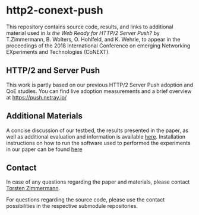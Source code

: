 # http2-conext-push 
This repository contains source code, results, and links to additional material used in *Is the Web Ready for HTTP/2 Server Push?* by T.Zimmermann, B. Wolters, O. Hohlfeld, and K. Wehrle, to appear in the proceedings of the 2018 International Conference on emerging Networking EXperiments and Technologies (CoNEXT). 

## HTTP/2 and Server Push 
This work is partly based on our previous HTTP/2 Server Push adoption and QoE studies. You can find live adoption measurements and a brief overview at https://push.netray.io/ 

## Additional Materials 
A concise discussion of our testbed, the results presented in the paper, as well as additional evaluation and information is available [here](https://push.netray.io/interleaving.html). 
Installation instructions on how to run the software used to performed the experiments in our paper can be found [here](../blob/master/README-software.md)

## Contact
In case of any questions regarding the paper and materials, please contact [Torsten Zimmermann](https://www.comsys.rwth-aachen.de/team/torsten-zimmermann/).

For questions regarding the source code, please use the contact possibilities in the respective submodule repositories.
